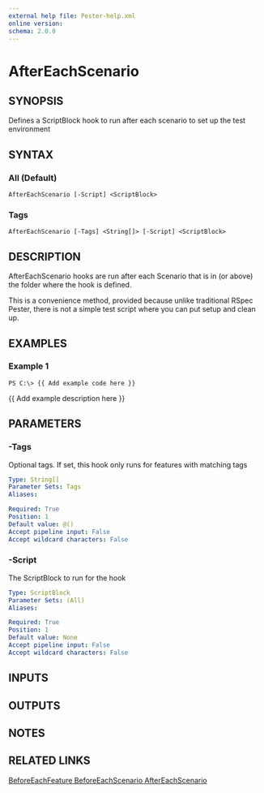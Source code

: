```yaml
---
external help file: Pester-help.xml
online version: 
schema: 2.0.0
---
```


# AfterEachScenario

## SYNOPSIS
Defines a ScriptBlock hook to run after each scenario to set up the test environment

## SYNTAX

### All (Default)
```
AfterEachScenario [-Script] <ScriptBlock>
```

### Tags
```
AfterEachScenario [-Tags] <String[]> [-Script] <ScriptBlock>
```

## DESCRIPTION
AfterEachScenario hooks are run after each Scenario that is in (or above) the folder where the hook is defined.

This is a convenience method, provided because unlike traditional RSpec Pester,
there is not a simple test script where you can put setup and clean up.

## EXAMPLES

### Example 1
```
PS C:\> {{ Add example code here }}
```

{{ Add example description here }}

## PARAMETERS

### -Tags
Optional tags.
If set, this hook only runs for features with matching tags

```yaml
Type: String[]
Parameter Sets: Tags
Aliases: 

Required: True
Position: 1
Default value: @()
Accept pipeline input: False
Accept wildcard characters: False
```

### -Script
The ScriptBlock to run for the hook

```yaml
Type: ScriptBlock
Parameter Sets: (All)
Aliases: 

Required: True
Position: 1
Default value: None
Accept pipeline input: False
Accept wildcard characters: False
```

## INPUTS

## OUTPUTS

## NOTES

## RELATED LINKS

[BeforeEachFeature
BeforeEachScenario
AfterEachScenario]()

